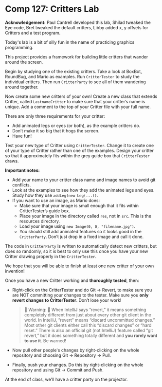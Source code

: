 Comp 127: Critters Lab
====

**Acknowledgement:** Paul Cantrell developed this lab, Shilad tweaked the Eye code, Bret tweaked the default critters, Libby added x, y offsets for Critters and a test program.

Today's lab is a bit of silly fun in the name of practicing graphics programming.

This project provides a framework for building little critters that wander around the screen.

Begin by studying one of the existing critters. Take a look at BoxBot, RoundBug, and Mario as examples. Run `CritterTester` to study the individual critters. Then run `CritterParty` to see all of them wandering around together.

Now create some new critters of your own! Create a new class that extends Critter, called `LastnameCritter` to make sure that your critter’s name is unique. Add a comment to the top of your Critter file with your full name.

There are only three requirements for your critter:
- Add animated legs or eyes (or both), as the example critters do.
- Don’t make it so big that it hogs the screen.
- Have fun!

Test your new type of Critter using `CritterTester`. Change it to create one of your type of Critter rather than one of the examples. Design your critter so that it approximately fits within the grey guide box that `CritterTester` draws.

**Important notes:** 

* Add your name to your critter class name and image names to avoid git conflicts.
* Look at the examples to see how they add the animated legs and eyes. Study how they use `addLeg(new Leg(...))`.
* If you want to use an image, as Mario does:
    - Make sure that your image is small enough that it fits within CritterTester’s guide box.
    - Place your image in the directory called `res`, not in `src`. This is the resources directory.
    - Load your image using `new Image(0, 0, "filename.jpg")`.
    - You should still add animated features so it looks good in the `CritterParty`. Don’t just drop in a fixed image and call it done.

The code in `CritterParty` is written to automatically detect new critters, but does so randomly, so it is best to only use this once you have your new Critter drawing properly in the `CritterTester`.

We hope that you will be able to finish at least one new critter of your own invention!

Once you have a new Critter working and **thoroughly tested**, then:
* Right-click on the CritterTester and do Git → Revert, to make sure you are NOT committing your changes to the tester. Make sure you **only revert changes to CritterTester**. Don’t lose your work!

    > 🚨 Warning: 🚨 When IntelliJ says “revert,” it means something completely different from just about every other git client in the world. In IntelliJ, ”revert” means “discard uncommitted changes.” Most other git clients either call this “discard changes” or “hard reset.” There is also an official git (not IntelliJ) feature called “git revert,” but it does something totally different and **you rarely want to use it**. Be warned!

* Now pull other people's changes by right-clicking on the whole repository and choosing Git → Repository → Pull. 
* Finally, push your changes. Do this by right-clicking on the whole repository and using Git → Commit and Push.

At the end of class, we'll have a critter party on the projector.
